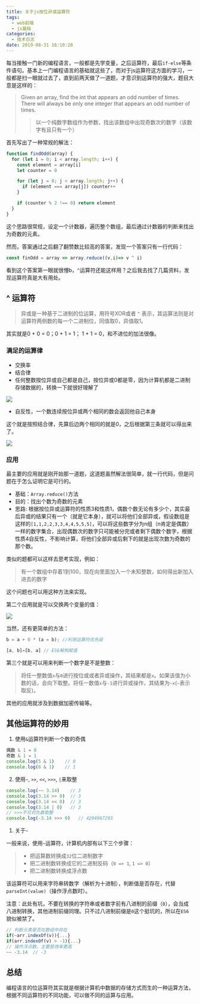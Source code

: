 ```yaml
---
title: 关于js按位异或运算符
tags:
  - web前端
  - js基础
categories:
  - 技术日志
date: 2019-08-31 16:10:28
---
```



每当接触一门新的编程语言，一般都是先学变量，之后运算符，最后`if-else`等条件语句。基本上一门编程语言的基础就这些了，而对于js运算符这方面的学习，一般都是扫一眼就过去了，直到前两天做了一道题，才意识到运算符的强大，题目大意是这样的：

> Given an array, find the int that appears an odd number of times.
There will always be only one integer that appears an odd number of times.
>>以一个纯数字数组作为参数，找出该数组中出现奇数次的数字（该数字有且只有一个）

首先写出了一种常规的解法：

```javascript
function findOdd(array) {
  for (let i = 0; i < array.length; i++) {
    const element = array[i]
    let counter = 0

    for (let j = 0; j < array.length; j++) {
      if (element === array[j]) counter++
    }

    if (counter % 2 !== 0) return element
  }
}
```

这个思路很常规，设定一个计数器，遍历整个数组，最后通过计数器的判断来找出为奇数的元素。

然而，答案通过之后翻了翻赞数比较高的答案，发现一个答案只有一行代码：

```javascript
const finOdd = array => array.reduce((v,i)=> v ^ i)
```

看到这个答案第一眼就很懵b，`^`运算符还能这样用？之后我去找了几篇资料，发现运算符真是大有用处。

## ^ 运算符

> 异或是一种基于二进制的位运算，用符号XOR或者 `^` 表示，其运算法则是对运算符两侧数的每一个二进制位，同值取0，异值取1。

其实就是0 + 0 = 0；0 + 1 = 1； 1 + 1 = 0，和不进位的加法很像。

### 满足的运算律
- 交换率
- 结合律
- 任何整数按位异或自己都是自己，按位异或0都是零，因为计算机都是二进制存储数据的，转换一下就很好理解了

![](Jietu20190831-164530.jpg)

- 自反性，一个数连续按位异或两个相同的数会返回他自己本身

这个就是按照结合律，先算后边两个相同的就是0，之后根据第三条就可以得出来了。

![](Jietu20190831-164843.jpg)

### 应用

最主要的应用就是刚开始那一道题，这道题虽然解法很简单，就一行代码，但是问题在于怎么证明它是可行的。

- 基础：`Array.reduce()`方法
- 目的：找出个数为奇数的元素
- 思路: 根据按位异或运算符的性质3和性质1，偶数个数无论有多少个，其实最后异或的结果只有一个（就是它本身），就可以将他们全部异或，假设数组是这样的`[1,1,2,2,3,3,4,4,5,5,5]`，可以将这些数字分为n组（n肯定是偶数）一样的数字集合，出现偶数次的数字只可能被分完或者剩下偶数个数字，根据性质4自反性，不影响计算，将他们全部异或后剩下的就是出现次数为奇数的那个数。

类似的题都可以这样去思考实现，例如：

> 有一个数组中存着1到100，现在向里面加入一个未知整数，如何得出新加入进去的数字

这个问题也可以用这种方法来实现。

第二个应用就是可以交换两个变量的值：

![](Jietu20190831-171340.jpg)

当然，还有更简单的方法：

```javascript
b = a + 0 * (a = b); //利用运算符优先级

[a, b]=[b, a] // ES6解构赋值
```

第三个就是可以用来判断一个数字是不是整数：
> 将任一整数值`x`与`0`进行按位或或者异或操作，其结果都是`x`。如果该值为小数的话，会向下取整。将任一数值`x`与`-1`进行异或操作，其结果为`~x`(`~`表示取反)。

其他的应用就涉及到数据加密传输等。

## 其他运算符的妙用

1. 使用`&`运算符判断一个数的奇偶

```JavaScript
偶数 & 1 = 0
奇数 & 1 = 1
console.log(5 & 1)    // 0
console.log(6 & 1)    // 1
```

2. 使用`~`, `>>`, `<<`, `>>>`, `|`来取整

```JavaScript
console.log(~~ 3.14)    // 3
console.log(3.14 >> 0)  // 3
console.log(3.14 << 0)  // 3
console.log(3.14 | 0)   // 3
// >>>不可对负数取整
console.log(-3.14 >>> 0)   // 4294967293
```

1. 关于`~`

一般来说，使用`~`运算符，计算机内部有以下三个步骤：
> - 把运算数转换成`32`位二进制数字
> - 把二进制数转换成它的二进制反码（`0 => 1`, `1 => 0`）
> - 把二进制数转换成浮点数

该运算符可以用来字符串转数字（解析为十进制），判断值是否存在，代替`parseInt(value)`（操作浮点数时）。

注意：此处有坑，不要在转换的字符串或者数字前有八进制的前缀（`0`），会当成八进制转换，其他进制前缀同理。只不过八进制前缀是`0`这个挺坑的，所以在`ES6`貌似被禁了。

```JavaScript
// 判断元素是否在数组中存在
if(~arr.indexOf(v)){...} 
if(arr.indexOf(v) > -1){...}
// 操作浮点数，主要是效率更高
~~ -3.14  // -3 
```

## 总结

编程语言的位运算符其实就是根据计算机中数据的存储方式而生的一种运算方法，根据不同运算符的不同功能，可以做不同的运算与应用。




